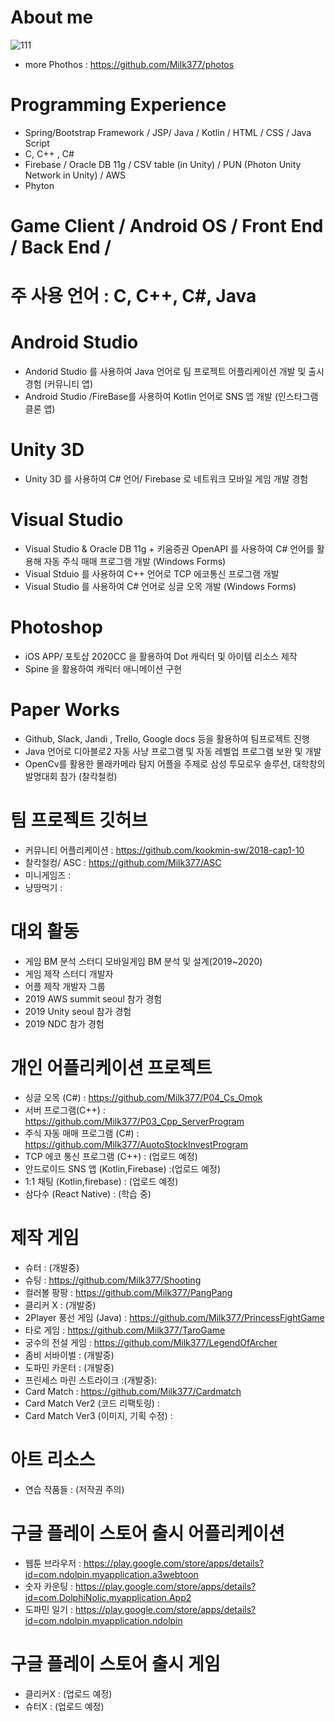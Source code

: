 # About me
![111](https://user-images.githubusercontent.com/37606666/74585495-95c34780-5020-11ea-879b-bb0fa6cc811c.jpg)
- more Phothos : https://github.com/Milk377/photos


# Programming Experience 
- Spring/Bootstrap Framework / JSP/ Java / Kotlin / HTML / CSS / Java Script
- C, C++ , C# 
- Firebase / Oracle DB 11g / CSV table (in Unity) / PUN (Photon Unity Network in Unity) / AWS
- Phyton

# Game Client / Android OS / Front End / Back End / 

# 주 사용 언어 : C, C++, C#, Java


# Android Studio
- Andorid Studio 를 사용하여 Java 언어로 팀 프로젝트 어플리케이션 개발 및 출시 경험 (커뮤니티 앱)
- Android Studio /FireBase를 사용하여 Kotlin 언어로 SNS 앱 개발 (인스타그램 클론 앱)


# Unity 3D
- Unity 3D 를 사용하여 C# 언어/ Firebase 로 네트워크 모바일 게임 개발 경험


# Visual Studio
- Visual Studio & Oracle DB 11g + 키움증권 OpenAPI 를 사용하여 C# 언어를 활용해 자동 주식 매매 프로그램 개발 (Windows Forms)
- Visual Stduio 를 사용하여 C++ 언어로 TCP 에코통신 프로그램 개발 
- Visual Studio 를 사용하여 C# 언어로 싱글 오목 개발 (Windows Forms)


# Photoshop 
- iOS APP/ 포토샵 2020CC 을 활용하여 Dot 캐릭터 및 아이템 리소스 제작
- Spine 을 활용하여 캐릭터 애니메이션 구현

# Paper Works
- Github, Slack, Jandi , Trello, Google docs 등을 활용하여 팀프로젝트 진행
- Java 언어로 디아블로2 자동 사냥 프로그램 및 자동 레벨업 프로그램 보완 및 개발 
- OpenCv를 활용한 몰래카메라 탐지 어플을 주제로 삼성 투모로우 솔루션, 대학창의 발명대회 참가 (찰칵철컹)


# 팀 프로젝트 깃허브
- 커뮤니티 어플리케이션 : https://github.com/kookmin-sw/2018-cap1-10 
- 찰칵철컹/ ASC : https://github.com/Milk377/ASC
- 미니게임즈 : 
- 냥땅먹기 : 

# 대외 활동
- 게임 BM 분석 스터디 모바일게임 BM 분석 및 설계(2019~2020)
- 게임 제작 스터디 개발자 
- 어플 제작 개발자 그룹
- 2019 AWS summit seoul 참가 경험
- 2019 Unity seoul 참가 경험
- 2019 NDC 참가 경험


# 개인 어플리케이션 프로젝트
- 싱글 오목 (C#) : https://github.com/Milk377/P04_Cs_Omok
- 서버 프로그램(C++) : https://github.com/Milk377/P03_Cpp_ServerProgram
- 주식 자동 매매 프로그램 (C#) : https://github.com/Milk377/AuotoStockInvestProgram
- TCP 에코 통신 프로그램 (C++) : (업로드 예정)
- 안드로이드 SNS 앱 (Kotlin,Firebase) :(업로드 예정)
- 1:1 채팅 (Kotlin,firebase) : (업로드 예정)
- 삼다수 (React Native) : (학습 중)


# 제작 게임
- 슈터 : (개발중)
- 슈팅 :  https://github.com/Milk377/Shooting
- 컬러볼 팡팡 : https://github.com/Milk377/PangPang
- 클리커 X : (개발중)
- 2Player 풍선 게임 (Java) : https://github.com/Milk377/PrincessFightGame
- 타로 게임 : https://github.com/Milk377/TaroGame
- 궁수의 전설 게임 : https://github.com/Milk377/LegendOfArcher
- 좀비 서바이벌 : (개발중)
- 도파민 카운터 : (개발중)
- 프린세스 마린 스트라이크 :(개발중):
- Card Match : https://github.com/Milk377/Cardmatch
- Card Match Ver2 (코드 리팩토링) : 
- Card Match Ver3 (이미지, 기획 수정) : 

# 아트 리소스

- 연습 작품들 : (저작권 주의)


# 구글 플레이 스토어 출시 어플리케이션
- 웹툰 브라우저 : https://play.google.com/store/apps/details?id=com.ndolpin.myapplication.a3webtoon
- 숫자 카운팅 : https://play.google.com/store/apps/details?id=com.DolphiNolic.myapplication.App2
- 도파민 일기 : https://play.google.com/store/apps/details?id=com.ndolpin.myapplication.ndolpin

# 구글 플레이 스토어 출시 게임
- 클리커X : (업로드 예정)
- 슈터X : (업로드 예정)
